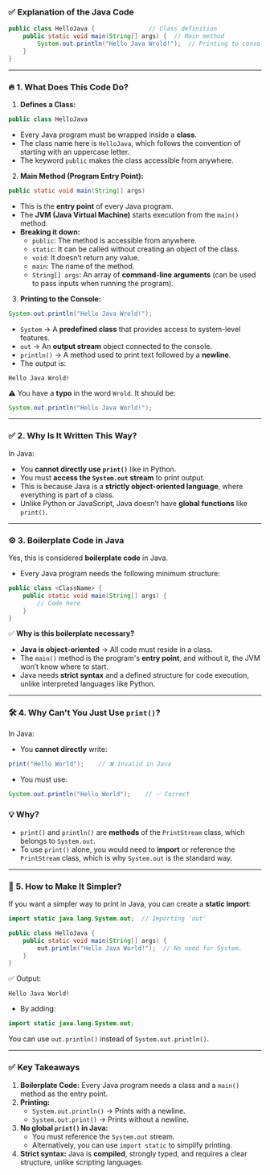 ### ✅ **Explanation of the Java Code**

```java
public class HelloJava {               // Class definition  
    public static void main(String[] args) {  // Main method  
        System.out.println("Hello Java Wrold!");  // Printing to console  
    }
}
```

---

### 🔥 **1. What Does This Code Do?**

1. **Defines a Class:**  
```java
public class HelloJava
```
- Every Java program must be wrapped inside a **class**.  
- The class name here is `HelloJava`, which follows the convention of starting with an uppercase letter.  
- The keyword `public` makes the class accessible from anywhere.  

2. **Main Method (Program Entry Point):**
```java
public static void main(String[] args)
```
- This is the **entry point** of every Java program.  
- The **JVM (Java Virtual Machine)** starts execution from the `main()` method.  
- **Breaking it down:**  
    - `public`: The method is accessible from anywhere.  
    - `static`: It can be called without creating an object of the class.  
    - `void`: It doesn’t return any value.  
    - `main`: The name of the method.  
    - `String[] args`: An array of **command-line arguments** (can be used to pass inputs when running the program).

3. **Printing to the Console:**
```java
System.out.println("Hello Java Wrold!");
```
- `System` → A **predefined class** that provides access to system-level features.  
- `out` → An **output stream** object connected to the console.  
- `println()` → A method used to print text followed by a **newline**.  
- The output is:  
```
Hello Java Wrold!
```
⚠️ You have a **typo** in the word `Wrold`. It should be:
```java
System.out.println("Hello Java World!");
```

---

### ✅ **2. Why Is It Written This Way?**

In Java:
- You **cannot directly use `print()`** like in Python.  
- You must **access the `System.out` stream** to print output.  
- This is because Java is a **strictly object-oriented language**, where everything is part of a class.  
- Unlike Python or JavaScript, Java doesn’t have **global functions** like `print()`.  

---

### ⚙️ **3. Boilerplate Code in Java**
Yes, this is considered **boilerplate code** in Java.  
- Every Java program needs the following minimum structure:
```java
public class <ClassName> {  
    public static void main(String[] args) {  
        // Code here  
    }
}
```
✅ **Why is this boilerplate necessary?**
- **Java is object-oriented** → All code must reside in a class.  
- The `main()` method is the program's **entry point**, and without it, the JVM won’t know where to start.  
- Java needs **strict syntax** and a defined structure for code execution, unlike interpreted languages like Python.

---

### 🛠️ **4. Why Can't You Just Use `print()`?**
In Java:
- You **cannot directly** write:
```java
print("Hello World");    // ❌ Invalid in Java
```
- You must use:
```java
System.out.println("Hello World");    // ✅ Correct
```
### 💡 **Why?**
- `print()` and `println()` are **methods** of the `PrintStream` class, which belongs to `System.out`.  
- To use `print()` alone, you would need to **import** or reference the `PrintStream` class, which is why `System.out` is the standard way.

---

### 🚀 **5. How to Make It Simpler?**
If you want a simpler way to print in Java, you can create a **static import**:
```java
import static java.lang.System.out;  // Importing 'out'

public class HelloJava {
    public static void main(String[] args) {
        out.println("Hello Java World!");  // No need for System.
    }
}
```
✅ Output:  
```
Hello Java World!
```
- By adding:
```java
import static java.lang.System.out;
```
You can use `out.println()` instead of `System.out.println()`.

---

### ✅ **Key Takeaways**
1. **Boilerplate Code:** Every Java program needs a class and a `main()` method as the entry point.  
2. **Printing:**  
   - `System.out.println()` → Prints with a newline.  
   - `System.out.print()` → Prints without a newline.  
3. **No global `print()` in Java:**  
   - You must reference the `System.out` stream.  
   - Alternatively, you can use `import static` to simplify printing.  
4. **Strict syntax:** Java is **compiled**, strongly typed, and requires a clear structure, unlike scripting languages.  
